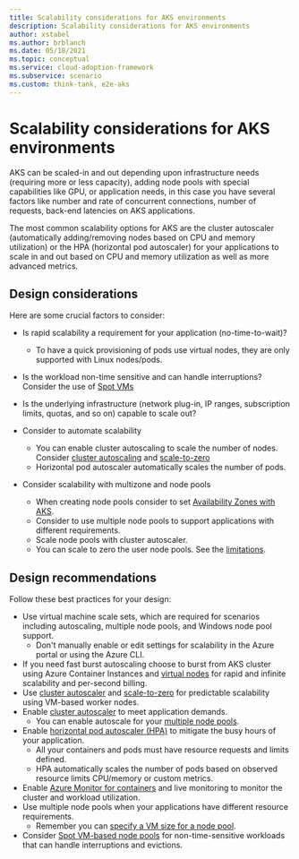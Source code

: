 ```yaml
---
title: Scalability considerations for AKS environments
description: Scalability considerations for AKS environments
author: xstabel
ms.author: brblanch
ms.date: 05/18/2021
ms.topic: conceptual
ms.service: cloud-adoption-framework
ms.subservice: scenario
ms.custom: think-tank, e2e-aks
---
```


<!-- docutune:casing "HPA" -->

# Scalability considerations for AKS environments

AKS can be scaled-in and out depending upon infrastructure needs (requiring more or less capacity), adding node pools with special capabilities like GPU, or application needs, in this case you have several factors like number and rate of concurrent connections, number of requests, back-end latencies on AKS applications.

The most common scalability options for AKS are the cluster autoscaler (automatically adding/removing nodes based on CPU and memory utilization) or the HPA (horizontal pod autoscaler) for your applications to scale in and out based on CPU and memory utilization as well as more advanced metrics.

## Design considerations

Here are some crucial factors to consider:

- Is rapid scalability a requirement for your application (no-time-to-wait)?
  - To have a quick provisioning of pods use virtual nodes, they are only supported with Linux nodes/pods.
- Is the workload non-time sensitive and can handle interruptions? Consider the use of [Spot VMs](/azure/aks/spot-node-pool)
- Is the underlying infrastructure (network plug-in, IP ranges, subscription limits, quotas, and so on) capable to scale out?
- Consider to automate scalability

  - You can enable cluster autoscaling to scale the number of nodes. Consider [cluster autoscaling](/azure/aks/cluster-autoscaler) and [scale-to-zero](/azure/aks/scale-cluster#scale-user-node-pools-to-0)
  - Horizontal pod autoscaler automatically scales the number of pods.
- Consider scalability with multizone and node pools
  - When creating node pools consider to set [Availability Zones with AKS](/azure/aks/availability-zones).
  - Consider to use multiple node pools to support applications with different requirements.
  - Scale node pools with cluster autoscaler.
  - You can scale to zero the user node pools. See the [limitations](/azure/aks/use-multiple-node-pools#limitations).

## Design recommendations

Follow these best practices for your design:

- Use virtual machine scale sets, which are required for scenarios including autoscaling, multiple node pools, and Windows node pool support.
  - Don't manually enable or edit settings for scalability in the Azure portal or using the Azure CLI.
- If you need fast burst autoscaling choose to burst from AKS cluster using Azure Container Instances and [virtual nodes](/azure/aks/virtual-nodes-portal) for rapid and infinite scalability and per-second billing.
- Use [cluster autoscaler](/azure/aks/cluster-autoscaler) and [scale-to-zero](/azure/aks/scale-cluster#scale-user-node-pools-to-0) for predictable scalability using VM-based worker nodes.
- Enable [cluster autoscaler](/azure/aks/cluster-autoscaler) to meet application demands.
  - You can enable autoscale for your [multiple node pools](/azure/aks/cluster-autoscaler#use-the-cluster-autoscaler-with-multiple-node-pools-enabled).
- Enable [horizontal pod autoscaler (HPA)](/azure/aks/concepts-scale#horizontal-pod-autoscaler) to mitigate the busy hours of your application.
  - All your containers and pods must have resource requests and limits defined.
  - HPA automatically scales the number of pods based on observed resource limits CPU/memory or custom metrics.
- Enable [Azure Monitor for containers](/azure/azure-monitor/containers/container-insights-overview) and live monitoring to monitor the cluster and workload utilization.
- Use multiple node pools when your applications have different resource requirements.
  - Remember you can [specify a VM size for a node pool](/azure/aks/use-multiple-node-pools#specify-a-vm-size-for-a-node-pool).
- Consider [Spot VM-based node pools](/azure/aks/spot-node-pool) for non-time-sensitive workloads that can handle interruptions and evictions.
